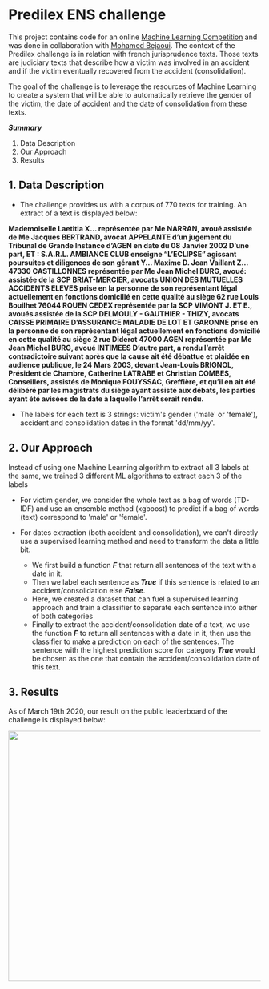 # Predilex ENS challenge

This project contains code for an online [Machine Learning Competition](https://challengedata.ens.fr/challenges/24) and was done in collaboration with [Mohamed Bejaoui](https://github.com/mohamedbejaoui). The context of the Predilex challenge is in relation with french jurisprudence texts. Those texts are judiciary texts that describe how a victim was involved in an accident and if the victim eventually recovered from the accident (consolidation).

The goal of the challenge is to leverage the resources of Machine Learning to create a system that will be able to automatically retrieve the gender of the victim, the date of accident and the date of consolidation from these texts.

***Summary***
1. Data Description
2. Our Approach
3. Results

## 1. Data Description

- The challenge provides us with a corpus of 770 texts for training. An extract of a text is displayed below:


**Mademoiselle Laetitia X... représentée par Me NARRAN, avoué assistée de Me Jacques BERTRAND, avocat APPELANTE d’un jugement du Tribunal de Grande Instance d’AGEN en date du 08 Janvier 2002 D’une part, ET : S.A.R.L. AMBIANCE CLUB enseigne “L’ECLIPSE” agissant poursuites et diligences de son gérant Y... Maxime D. Jean Vaillant Z... 47330 CASTILLONNES représentée par Me Jean Michel BURG, avoué: assistée de la SCP BRIAT-MERCIER, avocats UNION DES MUTUELLES ACCIDENTS ELEVES prise en la personne de son représentant légal actuellement en fonctions domicilié en cette qualité au siège 62 rue Louis Bouilhet 76044 ROUEN CEDEX représentée par la SCP VIMONT J. ET E., avoués assistée de la SCP DELMOULY - GAUTHIER - THIZY, avocats CAISSE PRIMAIRE D’ASSURANCE MALADIE DE LOT ET GARONNE prise en la personne de son représentant légal actuellement en fonctions domicilié en cette qualité au siège 2 rue Diderot 47000 AGEN représentée par Me Jean Michel BURG, avoué INTIMEES D’autre part, a rendu l’arrêt contradictoire suivant après que la cause ait été débattue et plaidée en audience publique, le 24 Mars 2003, devant Jean-Louis BRIGNOL, Président de Chambre, Catherine LATRABE et Christian COMBES, Conseillers, assistés de Monique FOUYSSAC, Greffière, et qu’il en ait été délibéré par les magistrats du siège ayant assisté aux débats, les parties ayant été avisées de la date à laquelle l’arrêt serait rendu.**


- The labels for each text is 3 strings: victim's gender ('male' or 'female'), accident and consolidation dates in the format 'dd/mm/yy'.

## 2. Our Approach

Instead of using one Machine Learning algorithm to extract all 3 labels at the same, we trained 3 different ML algorithms to extract each 3 of the labels

- For victim gender, we consider the whole text as a bag of words (TD-IDF) and use an ensemble method (xgboost) to predict if a bag of words (text) correspond to 'male' or 'female'.

- For dates extraction (both accident and consolidation), we can't directly use a supervised learning method and need to transform the data a little bit.
    - We first build a function ***F*** that return all sentences of the text with a date in it.
    - Then we label each sentence as ***True*** if this sentence is related to an accident/consolidation else ***False***.
    - Here, we created a dataset that can fuel a supervised learning approach and train a classifier to separate each sentence into either of both categories
    - Finally to extract the accident/consolidation date of a text, we use the function ***F*** to return all sentences with a date in it, then use the classifier to make a prediction on each of the sentences. The sentence with the highest prediction score for category ***True*** would be chosen as the one that contain the accident/consolidation date of this text.

## 3. Results 

As of March 19th 2020, our result on the public leaderboard of the challenge is displayed below:

<img src="https://user-images.githubusercontent.com/34350063/79867527-c3d95500-83de-11ea-893b-0823cf1513e0.png" width="600" height="500">